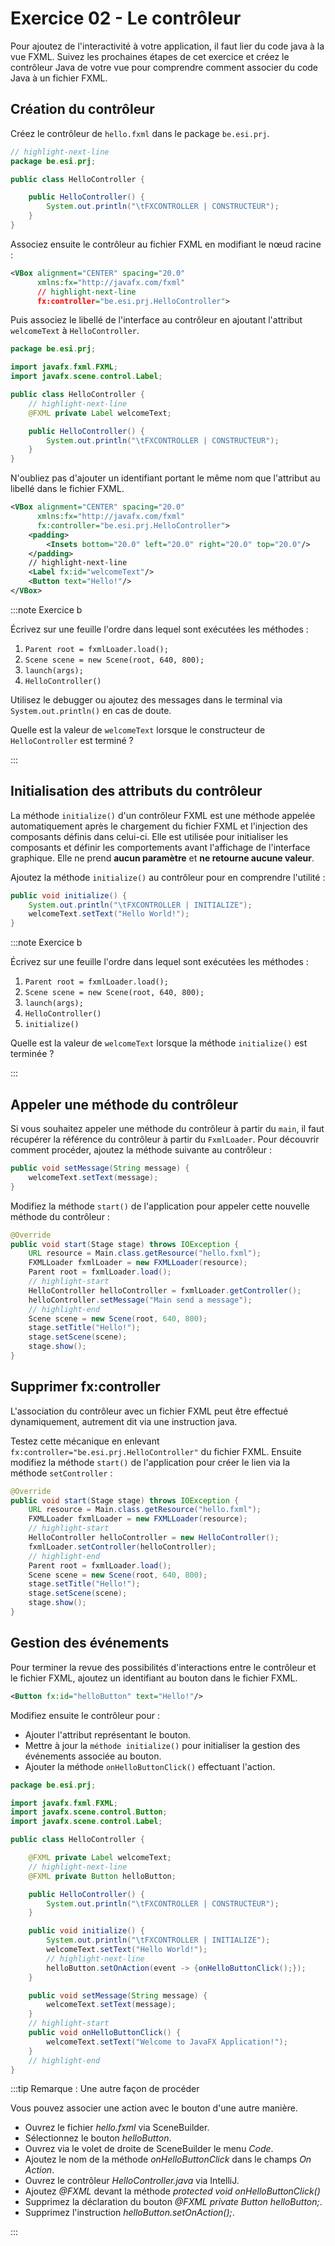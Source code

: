 # Exercice 02 - Le contrôleur

Pour ajoutez de l'interactivité à votre application, il faut lier du code
java à la vue FXML. Suivez les prochaines étapes de cet
exercice et créez le contrôleur Java de votre vue pour comprendre comment
associer du code Java à un fichier FXML.

## Création du contrôleur

Créez le contrôleur de `hello.fxml` dans le package `be.esi.prj`.

```java showLineNumbers title="HelloController.java"
// highlight-next-line
package be.esi.prj;

public class HelloController {

    public HelloController() {
        System.out.println("\tFXCONTROLLER | CONSTRUCTEUR");
    }
}
```

Associez ensuite le contrôleur au fichier FXML en modifiant le nœud racine :

```xml showLineNumbers title="hello.fxml"
<VBox alignment="CENTER" spacing="20.0"
      xmlns:fx="http://javafx.com/fxml"
      // highlight-next-line
      fx:controller="be.esi.prj.HelloController">
```

Puis associez le libellé de l'interface au contrôleur en ajoutant
l'attribut `welcomeText` à `HelloController`.

```java showLineNumbers title="HelloController.java"
package be.esi.prj;

import javafx.fxml.FXML;
import javafx.scene.control.Label;

public class HelloController {
    // highlight-next-line
    @FXML private Label welcomeText;

    public HelloController() {
        System.out.println("\tFXCONTROLLER | CONSTRUCTEUR");
    }
}
```

N'oubliez pas d'ajouter un identifiant portant le même nom que l'attribut
au libellé dans le fichier FXML.

```xml showLineNumbers
<VBox alignment="CENTER" spacing="20.0"
      xmlns:fx="http://javafx.com/fxml"
      fx:controller="be.esi.prj.HelloController">
    <padding>
        <Insets bottom="20.0" left="20.0" right="20.0" top="20.0"/>
    </padding>
    // highlight-next-line
    <Label fx:id="welcomeText"/>
    <Button text="Hello!"/>
</VBox>
```

:::note Exercice b

Écrivez sur une feuille l'ordre dans lequel sont exécutées les méthodes : 

1. `Parent root = fxmlLoader.load();`
1. `Scene scene = new Scene(root, 640, 800);`
1. `launch(args);`
1. `HelloController()`

Utilisez le debugger ou ajoutez des messages dans le terminal
via `System.out.println()` en cas de doute.

Quelle est la valeur de `welcomeText` lorsque le constructeur
de `HelloController` est terminé ?

:::

## Initialisation des attributs du contrôleur

La méthode `initialize()` d'un contrôleur FXML est une méthode appelée automatiquement 
après le chargement du fichier FXML et l'injection des composants définis dans celui-ci.
Elle est utilisée pour initialiser les composants et définir les comportements avant 
l'affichage de l'interface graphique. Elle ne prend **aucun paramètre** et **ne retourne aucune valeur**.

Ajoutez la méthode `initialize()` au contrôleur pour en comprendre l'utilité : 

```java showLineNumbers title="HelloController.java"
public void initialize() {
    System.out.println("\tFXCONTROLLER | INITIALIZE");
    welcomeText.setText("Hello World!");
}
```

:::note Exercice b

Écrivez sur une feuille l'ordre dans lequel sont exécutées les méthodes : 

1. `Parent root = fxmlLoader.load();`
1. `Scene scene = new Scene(root, 640, 800);`
1. `launch(args);`
1. `HelloController()`
1. `initialize()`

Quelle est la valeur de `welcomeText` lorsque la méthode 
`initialize()` est terminée ?

:::

## Appeler une méthode du contrôleur

Si vous souhaitez appeler une méthode du contrôleur à partir du `main`,
il faut récupérer la référence du contrôleur à partir du `FxmlLoader`.
Pour découvrir comment procéder, ajoutez la méthode suivante au contrôleur : 

```java showLineNumbers title="HelloController.java"
public void setMessage(String message) {
    welcomeText.setText(message);
}
```

Modifiez la méthode `start()` de l'application pour
appeler cette nouvelle méthode du contrôleur : 

```java showLineNumbers title="Main.java"
@Override
public void start(Stage stage) throws IOException {
    URL resource = Main.class.getResource("hello.fxml");
    FXMLLoader fxmlLoader = new FXMLLoader(resource);
    Parent root = fxmlLoader.load();
    // highlight-start
    HelloController helloController = fxmlLoader.getController();
    helloController.setMessage("Main send a message");
    // highlight-end
    Scene scene = new Scene(root, 640, 800);
    stage.setTitle("Hello!");
    stage.setScene(scene);
    stage.show();
}
```

## Supprimer fx:controller

L'association du contrôleur avec un fichier FXML peut être
effectué dynamiquement, autrement dit via une instruction java.

Testez cette mécanique en enlevant `fx:controller="be.esi.prj.HelloController"` 
du fichier FXML. 
Ensuite modifiez la méthode `start()` de l'application pour
créer le lien via la méthode `setController` : 

```java showLineNumbers
@Override
public void start(Stage stage) throws IOException {
    URL resource = Main.class.getResource("hello.fxml");
    FXMLLoader fxmlLoader = new FXMLLoader(resource);
    // highlight-start
    HelloController helloController = new HelloController();
    fxmlLoader.setController(helloController);
    // highlight-end
    Parent root = fxmlLoader.load();
    Scene scene = new Scene(root, 640, 800);
    stage.setTitle("Hello!");
    stage.setScene(scene);
    stage.show();
}
```

## Gestion des événements

Pour terminer la revue des possibilités d'interactions entre
le contrôleur et le fichier FXML, ajoutez un identifiant au bouton 
dans le fichier FXML.

```xml showLineNumbers title="hello.fxml"
<Button fx:id="helloButton" text="Hello!"/>
```

Modifiez ensuite le contrôleur pour :  
- Ajouter l'attribut représentant le bouton.
- Mettre à jour la `méthode initialize()` pour initialiser 
la gestion des événements associée au bouton.
- Ajouter la méthode `onHelloButtonClick()` effectuant l'action.


```java showLineNumbers title="HelloController.java"
package be.esi.prj;

import javafx.fxml.FXML;
import javafx.scene.control.Button;
import javafx.scene.control.Label;

public class HelloController {

    @FXML private Label welcomeText;
    // highlight-next-line
    @FXML private Button helloButton;

    public HelloController() {
        System.out.println("\tFXCONTROLLER | CONSTRUCTEUR");
    }

    public void initialize() {
        System.out.println("\tFXCONTROLLER | INITIALIZE");
        welcomeText.setText("Hello World!");
        // highlight-next-line
        helloButton.setOnAction(event -> {onHelloButtonClick();});
    }

    public void setMessage(String message) {
        welcomeText.setText(message);
    }
    // highlight-start
    public void onHelloButtonClick() {
        welcomeText.setText("Welcome to JavaFX Application!");
    }
    // highlight-end
}
```

:::tip Remarque : Une autre façon de procéder

Vous pouvez associer une action avec le bouton d'une autre manière.

- Ouvrez le fichier *hello.fxml* via SceneBuilder.
- Sélectionnez le bouton *helloButton*.
- Ouvrez via le volet de droite de SceneBuilder le menu *Code*.
- Ajoutez le nom de la méthode *onHelloButtonClick* dans le champs *On Action*.
- Ouvrez le contrôleur *HelloController.java* via IntelliJ.
- Ajoutez *@FXML* devant la méthode *protected void onHelloButtonClick()*
- Supprimez la déclaration du bouton *@FXML private Button helloButton;*.
- Supprimez l'instruction *helloButton.setOnAction();*.

:::


